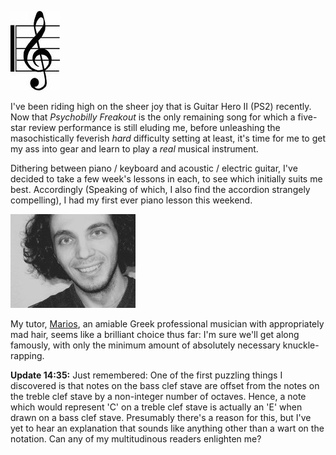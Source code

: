 <!--
.. title: Music 101
.. slug: music-101
.. date: 2007-05-14 10:37:21-05:00
.. tags: Journal,Music
.. category: Journal
.. link: 
.. description: 
.. type: text
-->


![Treble clef](/files/2007/05/treble-clef.jpg)

I've been riding high on the sheer joy that is Guitar Hero II (PS2) recently.
Now that *Psychobilly Freakout* is the only remaining song for which a
five-star review performance is still eluding me, before unleashing the
masochistically feverish *hard* difficulty setting at least, it's time
for me to get my ass into gear and learn to play a *real* musical
instrument.

Dithering
between piano / keyboard and acoustic / electric guitar, I've decided to
take a few week's lessons in each, to see which initially suits me best.
Accordingly (Speaking of which, I also find the accordion strangely
compelling), I had my first ever piano lesson this weekend.

[![Mr Marios Takoushis](/files/2007/05/marious.jpg)](http://www.mariostakoushis.com/html/about.php "Mr Marios Takoushis")

My tutor,
[Marios](http://www.mariostakoushis.com/html/about.php), an amiable
Greek professional musician with appropriately mad hair, seems like a
brilliant choice thus far: I'm sure we'll get along famously, with only
the minimum amount of absolutely necessary knuckle-rapping.

**Update 14:35:** Just remembered: One of the first puzzling things I
discovered is that notes on the bass clef stave are offset from the
notes on the treble clef stave by a non-integer number of octaves.
Hence, a note which would represent 'C' on a treble clef stave is
actually an 'E' when drawn on a bass clef stave. Presumably there's a
reason for this, but I've yet to hear an explanation that sounds like
anything other than a wart on the notation. Can any of my multitudinous
readers enlighten me?
